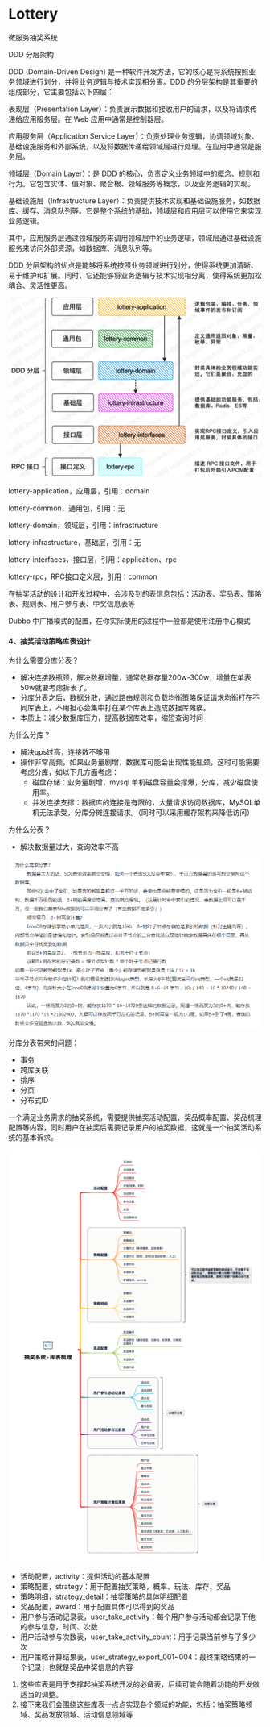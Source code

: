 # Lottery
微服务抽奖系统

DDD 分层架构

DDD (Domain-Driven Design) 是一种软件开发方法，它的核心是将系统按照业务领域进行划分，并将业务逻辑与技术实现相分离。DDD 的分层架构是其重要的组成部分，它主要包括以下四层：

表现层（Presentation Layer）：负责展示数据和接收用户的请求，以及将请求传递给应用服务层。在 Web 应用中通常是控制器层。

应用服务层（Application Service Layer）：负责处理业务逻辑，协调领域对象、基础设施服务和外部系统，以及将数据传递给领域层进行处理。在应用中通常是服务层。

领域层（Domain Layer）：是 DDD 的核心，负责定义业务领域中的概念、规则和行为。它包含实体、值对象、聚合根、领域服务等概念，以及业务逻辑的实现。

基础设施层（Infrastructure Layer）：负责提供技术实现和基础设施服务，如数据库、缓存、消息队列等。它是整个系统的基础，领域层和应用层可以使用它来实现业务逻辑。

其中，应用服务层通过领域服务来调用领域层中的业务逻辑，领域层通过基础设施服务来访问外部资源，如数据库、消息队列等。

DDD 分层架构的优点是能够将系统按照业务领域进行划分，使得系统更加清晰、易于维护和扩展。同时，它还能够将业务逻辑与技术实现相分离，使得系统更加松耦合、灵活性更高。

![](doc/img/DDD+RPC_分层模块.png)

lottery-application，应用层，引用：domain

lottery-common，通用包，引用：无

lottery-domain，领域层，引用：infrastructure

lottery-infrastructure，基础层，引用：无

lottery-interfaces，接口层，引用：application、rpc

lottery-rpc，RPC接口定义层，引用：common

在抽奖活动的设计和开发过程中，会涉及到的表信息包括：活动表、奖品表、策略表、规则表、用户参与表、中奖信息表等

Dubbo 中广播模式的配置，在你实际使用的过程中一般都是使用注册中心模式


#### 4、抽奖活动策略库表设计
为什么需要分库分表？

- 解决连接数瓶颈，解决数据增量，通常数据存量200w-300w，增量在单表50w就要考虑拆表了。
- 分库分表之后，数据分散，通过路由规则和负载均衡策略保证请求均衡打在不同库表上，不用担心会集中打在某个库表上造成数据库瘫痪。
- 本质上：减少数据库压力，提高数据库效率，缩短查询时间

为什么分库？
- 解决qps过高，连接数不够用
- 操作非常高频，如果业务量剧增，数据库可能会出现性能瓶颈，这时可能需要考虑分库，如以下几方面考虑：
    - 磁盘存储：业务量剧增，mysql 单机磁盘容量会撑爆，分库，减少磁盘使用率。
    - 并发连接支撑：数据库的连接是有限的，大量请求访问数据库，MySQL单机无法承受，分库分摊连接请求。（同时可以采用缓存架构来降低访问）

为什么分表？
-  解决数据量过大，查询效率不高

![](doc/img/为什么分表.png)

分库分表带来的问题：
- 事务
- 跨库关联
- 排序
- 分页
- 分布式ID

一个满足业务需求的抽奖系统，需要提供抽奖活动配置、奖品概率配置、奖品梳理配置等内容，同时用户在抽奖后需要记录用户的抽奖数据，这就是一个抽奖活动系统的基本诉求。

![](doc/img/库表梳理.png)

- 活动配置，activity：提供活动的基本配置
- 策略配置，strategy：用于配置抽奖策略，概率、玩法、库存、奖品
- 策略明细，strategy_detail：抽奖策略的具体明细配置
- 奖品配置，award：用于配置具体可以得到的奖品
- 用户参与活动记录表，user_take_activity：每个用户参与活动都会记录下他的参与信息，时间、次数
- 用户活动参与次数表，user_take_activity_count：用于记录当前参与了多少次
- 用户策略计算结果表，user_strategy_export_001~004：最终策略结果的一个记录，也就是奖品中奖信息的内容

1. 这些库表是用于支撑起抽奖系统开发的必备表，后续可能会随着功能的开发做适当的调整。
2. 接下来我们会围绕这些库表一点点实现各个领域的功能，包括：抽奖策略领域、奖品发放领域、活动信息领域等


